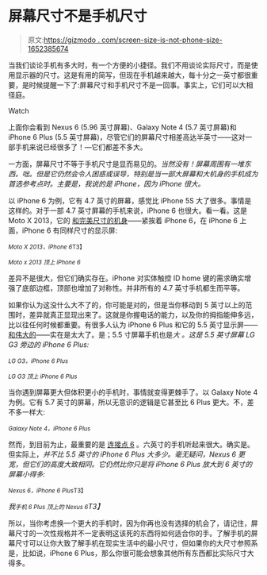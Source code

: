 # 屏幕尺寸不是手机尺寸

> 原文:[https://gizmodo . com/screen-size-is-not-phone-size-1652385674](https://gizmodo.com/screen-size-is-not-phone-size-1652385674)

当我们谈论手机有多大时，有一个方便的小捷径。我们不用谈论实际尺寸，而是使用显示器的尺寸。这是有用的简写，但现在手机越来越大，每十分之一英寸都很重要，是时候提醒一下了:屏幕尺寸和手机尺寸不是一回事。事实上，它们可以大相径庭。

Watch

上面你会看到 Nexus 6 (5.96 英寸屏幕)、Galaxy Note 4 (5.7 英寸屏幕)和 iPhone 6 Plus (5.5 英寸屏幕)，尽管它们的屏幕尺寸相差高达半英寸——这对一部手机来说已经很多了！—它们都差不多大。

一方面，屏幕尺寸不等于手机尺寸是显而易见的。*当然没有！屏幕周围有一堆东西。咄。但是它仍然会令人困惑或误导，特别是当一部大屏幕和大机身的手机成为首选参考点时。主要是，我说的是 iPhone，因为 iPhone 很大。*

以 iPhone 6 为例，它有 4.7 英寸的屏幕，感觉比 iPhone 5S 大了很多。事情是这样的。对于一部 4.7 英寸屏幕的手机来说，iPhone 6 也很大。看一看。这是 Moto X 2013，它的 [和完美尺寸的机身](http://gizmodo.com/i-don-t-want-a-bigger-moto-x-i-want-a-better-moto-x-1631042412)——紧挨着 iPhone 6，在 iPhone 6 上面，iPhone 6 有同样尺寸的显示屏:

<small>*Moto X 2013，iPhone 6*T3】</small>

<small>*Moto x 2013 顶上 iPhone 6*</small>

差异不是很大，但它们确实存在。iPhone 对实体触控 ID home 键的需求确实增强了底部边框，顶部也增加了对称性。并非所有的 4.7 英寸手机都生而平等。

如果你认为这没什么大不了的，你可能是对的，但是当你移动到 5 英寸以上的范围时，差异就真正显现出来了。这就是你握电话的能力，以及你的拇指能伸多远，比以往任何时候都重要。有很多人认为 iPhone 6 Plus 和它的 5.5 英寸显示屏——[和伟大的](http://gizmodo.com/iphone-6-plus-review-the-best-tablet-ive-ever-used-1638638046)——实在是太大了。是；5.5 寸屏幕手机也是*大* *。这是 5.5 英寸屏幕 LG G3 旁边的 iPhone 6 Plus:*

<small>*LG G3，iPhone 6 Plus*</small>

<small>*LG G3 顶上 iPhone 6 Plus*</small>

当你遇到屏幕更大但体积更小的手机时，事情就变得更棘手了。以 Galaxy Note 4 为例。它有 5.7 英寸的屏幕，所以无意识的逻辑是它甚至比 6 Plus 更大。不，差不多一样大:

<small>*Galaxy Note 4，iPhone 6 Plus*</small>

然而，到目前为止，最重要的是 [连接点 6](http://gizmodo.com/nexus-6-hands-on-so-big-so-beautiful-1652190815) 。六英寸的手机听起来很大。确实是。但实际上，*并不比 5.5 英寸的 iPhone 6 Plus 大多少。毫无疑问，Nexus 6 更宽，但它们的高度大致相同。它仍然比你只是将 iPhone 6 Plus 放大到 6 英寸的屏幕小得多:*

<small>*Nexus 6，iPhone 6 Plus*T3】</small>

*我<small>手机 6 Plus 顶上的 Nexus 6</small>T3】*

所以，当你考虑换一个更大的手机时，因为你再也没有选择的机会了，请记住，屏幕尺寸的一次性规格并不一定表明这该死的东西将如何适合你的手。了解手机的屏幕尺寸可以让你大致了解手机在现实生活中的最小尺寸，但如果你的大尺寸参照系是，比如说，iPhone 6 Plus，那么你很可能会想象其他所有东西都比实际尺寸大得多。
